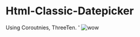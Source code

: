 # Html-Classic-Datepicker
Using Coroutnies, ThreeTen.
'
![wow](https://i.ibb.co/rdcknyG/Screenshot-1551120716.png "wew")

